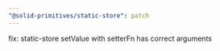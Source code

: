 ```yaml
---
"@solid-primitives/static-store": patch
---
```


fix: static-store setValue with setterFn has correct arguments

